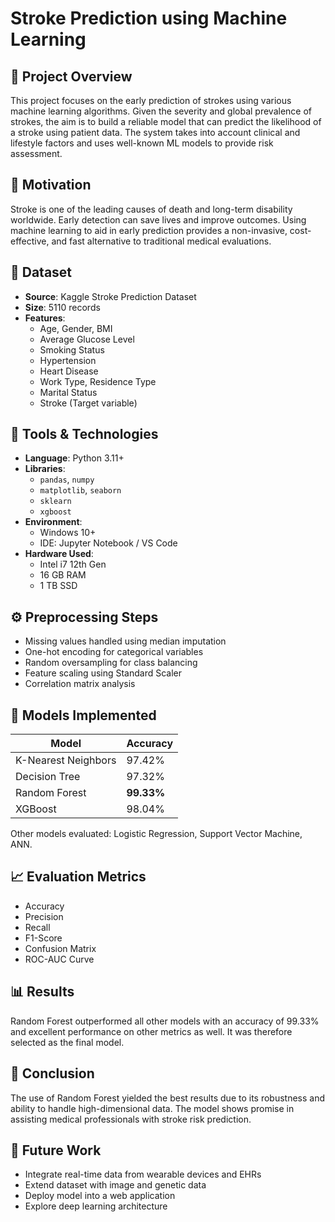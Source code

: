 # Stroke Prediction using Machine Learning

## 📘 Project Overview

This project focuses on the early prediction of strokes using various machine learning algorithms. Given the severity and global prevalence of strokes, the aim is to build a reliable model that can predict the likelihood of a stroke using patient data. The system takes into account clinical and lifestyle factors and uses well-known ML models to provide risk assessment.

## 🧠 Motivation

Stroke is one of the leading causes of death and long-term disability worldwide. Early detection can save lives and improve outcomes. Using machine learning to aid in early prediction provides a non-invasive, cost-effective, and fast alternative to traditional medical evaluations.

## 📂 Dataset

- **Source**: Kaggle Stroke Prediction Dataset
- **Size**: 5110 records
- **Features**:
  - Age, Gender, BMI
  - Average Glucose Level
  - Smoking Status
  - Hypertension
  - Heart Disease
  - Work Type, Residence Type
  - Marital Status
  - Stroke (Target variable)

## 🔧 Tools & Technologies

- **Language**: Python 3.11+
- **Libraries**:
  - `pandas`, `numpy`
  - `matplotlib`, `seaborn`
  - `sklearn`
  - `xgboost`
- **Environment**:
  - Windows 10+
  - IDE: Jupyter Notebook / VS Code
- **Hardware Used**:
  - Intel i7 12th Gen
  - 16 GB RAM
  - 1 TB SSD

## ⚙️ Preprocessing Steps

- Missing values handled using median imputation
- One-hot encoding for categorical variables
- Random oversampling for class balancing
- Feature scaling using Standard Scaler
- Correlation matrix analysis

## 🧪 Models Implemented

| Model                | Accuracy  |
|---------------------|-----------|
| K-Nearest Neighbors | 97.42%    |
| Decision Tree       | 97.32%    |
| Random Forest       | **99.33%**|
| XGBoost             | 98.04%    |

Other models evaluated: Logistic Regression, Support Vector Machine, ANN.

## 📈 Evaluation Metrics

- Accuracy
- Precision
- Recall
- F1-Score
- Confusion Matrix
- ROC-AUC Curve

## 📊 Results

Random Forest outperformed all other models with an accuracy of 99.33% and excellent performance on other metrics as well. It was therefore selected as the final model.

## 📌 Conclusion

The use of Random Forest yielded the best results due to its robustness and ability to handle high-dimensional data. The model shows promise in assisting medical professionals with stroke risk prediction.

## 🚀 Future Work

- Integrate real-time data from wearable devices and EHRs
- Extend dataset with image and genetic data
- Deploy model into a web application
- Explore deep learning architecture
